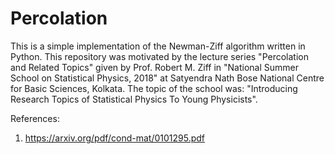 # Percolation

This is a simple implementation of the Newman-Ziff algorithm written in Python. This repository was motivated by the lecture series "Percolation and Related Topics" given by Prof. Robert M. Ziff in "National Summer School on Statistical Physics, 2018" at Satyendra Nath Bose National Centre for Basic Sciences, Kolkata. The topic of the school was: "Introducing Research Topics of Statistical Physics To Young Physicists". 

References:
1. https://arxiv.org/pdf/cond-mat/0101295.pdf

